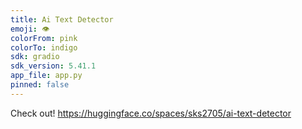 ```yaml
---
title: Ai Text Detector
emoji: 👁
colorFrom: pink
colorTo: indigo
sdk: gradio
sdk_version: 5.41.1
app_file: app.py
pinned: false
---
```


Check out!
https://huggingface.co/spaces/sks2705/ai-text-detector
